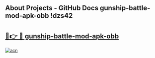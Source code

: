 ## About Projects - GitHub Docs gunship-battle-mod-apk-obb !dzs42

# <h2><a href="https://andorid.site?title=gunship-battle-mod-apk-obb&ref=14PRO">🔗👉 🔴 gunship-battle-mod-apk-obb</a></h2>

[![acn](https://github.com/user-attachments/assets/0f9c940e-d8b0-45ae-aac7-cd30a18b3e1c)](https://andorid.site?title=gunship-battle-mod-apk-obb&ref=14PRO)

